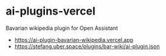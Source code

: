 # ai-plugins-vercel

Bavarian wikipedia plugin for Open Assistant
* https://ai-plugin-bavarian-wikipedia.vercel.app
* https://stefang.uber.space/plugins/bar-wiki/ai-plugin.json
